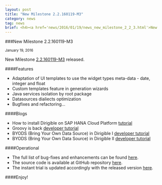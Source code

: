 ```yaml
---
layout: post
title: "New Milestone 2.2.160119-M3"
category: news
tag: news
brief: <h4><a href='news/2016/01/19/news_new_milestone_2_2_3.html'>New Milestone 2.2.160119-M3</a></h4> <sub class="post-info">January 19, 2016</sub></br> Adaptation of UI templates to use the widget types meta-data - date, integer and float ...<br>
---
```


###New Milestone 2.2.160119-M3

<sub class="post-info">January 19, 2016</sub>
	
New Milestone [2.2.160119-M3](https://wiki.eclipse.org/Dirigible/Downloads/2.2.160119-M3) released.

####Features

* Adaptation of UI templates to use the widget types meta-data - date, integer and float
* Custom templates feature in generation wizards
* Java services isolation by root package
* Datasources dialiects optimization
* Bugfixes and refactoring...

####Blogs

* How to install Dirigible on SAP HANA Cloud Platform [tutorial](http://www.dirigible.io/blogs/2015/12/17/blogs_how_to_install_dirigible_on_sap_hana_cloud_platform.html)
* Groovy is back [developer tutorial](http://www.dirigible.io/blogs/2015/12/21/blogs_groovy_is_back.html)
* BYODS (Bring Your Own Data Source) in Dirigible I [developer tutorial](http://www.dirigible.io/blogs/2016/01/07/blogs_dirigible_custom_ds_1.html)
* BYODS (Bring Your Own Data Source) in Dirigible II [developer tutorial](http://www.dirigible.io/blogs/2016/01/11/blogs_dirigible_custom_ds_2.html)

####Operational

* The full list of bug-fixes and enhancements can be found [here](https://bugs.eclipse.org/bugs/buglist.cgi?bug_status=UNCONFIRMED&bug_status=NEW&bug_status=ASSIGNED&bug_status=REOPENED&bug_status=RESOLVED&bug_status=VERIFIED&bug_status=CLOSED&classification=ECD&columnlist=product%2Ccomponent%2Cassigned_to%2Cbug_status%2Cresolution%2Cshort_desc%2Cchangeddate%2Cversion%2Ctarget_milestone&known_name=Dirigible%202.2.M2&list_id=13453830&product=Dirigible&query_based_on=Dirigible%202.2.M2&query_format=advanced&target_milestone=2.2.M3&version=2.2).
* The source code is available at GitHub repository [here](https://github.com/eclipse/dirigible/tree/2.2.160119-M3).
* The instant trial is updated accordingly with the released version [here](http://trial.dirigible.io).

####Enjoy!

